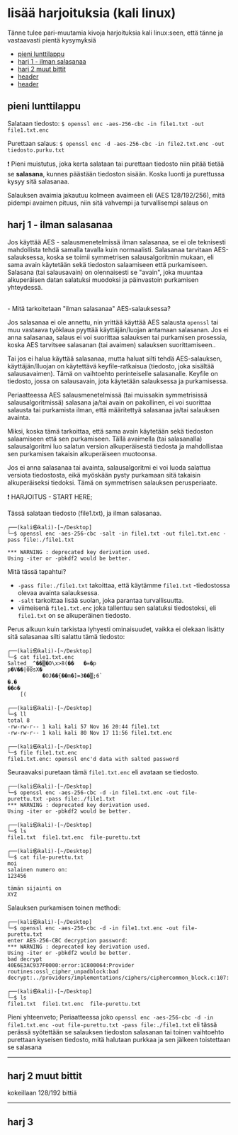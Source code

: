 # lisää harjoituksia (kali linux)
Tänne tulee pari-muutamia kivoja harjoituksia kali linux:seen, että tänne ja vastaavasti pientä kysymyksiä

- [pieni lunttilappu](#pieni-lunttilappu)
- [harj 1 - ilman salasanaa](#harj-1-ilman-salasanaa)
- [harj 2 muut bittit](#harj-2-muut-bittit)
- [header](#header)
- [header](#header)

## pieni lunttilappu

Salataan tiedosto: `$ openssl enc -aes-256-cbc -in file1.txt -out file1.txt.enc`

Purettaan salaus: `$ openssl enc -d -aes-256-cbc -in file2.txt.enc -out tiedosto.purku.txt`

:exclamation: Pieni muistutus, joka kerta salataan tai purettaan tiedosto niin pitää tietää se <b>salasana</b>, kunnes päästään tiedoston sisään. Koska luonti ja purettussa kysyy sitä salasanaa. 

Salauksen avaimia jakautuu kolmeen avaimeen eli (AES 128/192/256), mitä pidempi avaimen pituus, niin sitä vahvempi ja turvallisempi salaus on

## harj 1 - ilman salasanaa

Jos käyttää AES - salausmenetelmissä ilman salasanaa, se ei ole teknisesti mahdollista tehdä samalla tavalla kuin normaalisti. Salasanaa tarvitaan AES-salauksessa, koska se toimii symmetrisen salausalgoritmin mukaan, eli sama avain käytetään sekä tiedoston salaamiseen että purkamiseen. Salasana (tai salausavain) on olennaisesti se "avain", joka muuntaa alkuperäisen datan salatuksi muodoksi ja päinvastoin purkamisen yhteydessä.



<br>
- Mitä tarkoitetaan "ilman salasanaa" AES-salauksessa?
  
Jos salasanaa ei ole annettu, nin yrittää käyttää AES salausta `openssl` tai muu vastaava työklaua pyyttää käyttäjän/luojan antamaan salasanan. Jos ei anna salasanaa, salaus ei voi suorittaa salauksen tai purkamisen prosessia, koska AES tarvitsee salasanan (tai avaimen) salauksen suorittamiseen..

Tai jos ei halua käyttää salasanaa, mutta haluat silti tehdä AES-salauksen, käyttäjän/lluojan on käytettävä keyfile-ratkaisua (tiedosto, joka sisältää salausavaimen). Tämä on vaihtoehto perinteiselle salasanalle. Keyfile on tiedosto, jossa on salausavain, jota käytetään salauksessa ja purkamisessa.

Periaatteessa AES salausmenetelmissä (tai muissakin symmetrisissä salausalgoritmissä) salasana ja/tai avain on pakollinen, ei voi suorittaa salausta tai purkamista ilman, että määritettyä salasanaa ja/tai salauksen avainta.

Miksi, koska tämä tarkoittaa, että sama avain käytetään sekä tiedoston salaamiseen että sen purkamiseen. Tällä avaimella (tai salasanalla) salausalgoritmi luo salatun version alkuperäisestä tiedosta ja mahdollistaa sen purkamisen takaisin alkuperäiseen muotoonsa.

Jos ei anna salasanaa tai avainta, salausalgoritmi ei voi luoda salattua versiota tiedostosta, eikä myöskään pysty purkamaan sitä takaisin alkuperäiseksi tiedoksi. Tämä on symmetrisen salauksen perusperiaate.


:exclamation: HARJOITUS - START HERE;

Tässä salataan tiedosto (file1.txt), ja ilman salasanaa.

```
┌──(kali㉿kali)-[~/Desktop]
└─$ openssl enc -aes-256-cbc -salt -in file1.txt -out file1.txt.enc -pass file:./file1.txt  

*** WARNING : deprecated key derivation used.
Using -iter or -pbkdf2 would be better.
```

Mitä tässä tapahtui? 
- `-pass file:./file1.txt` takoittaa, että käytämme `file1.txt` -tiedostossa olevaa avainta salauksessa.
- `-salt` tarkoittaa lisää suolan, joka parantaa turvallisuutta.
- viimeisenä `file1.txt.enc` joka tallentuu sen salatuksi tiedostoksi, eli `file1.txt` on se alkuperäinen tiedosto.

Perus alkuun kuin tarkistaa lyhyesti ominaisuudet, vaikka ei olekaan lisätty sitä salasanaa silti salattu tämä tiedosto:

```
┌──(kali㉿kali)-[~/Desktop]
└─$ cat file1.txt.enc 
Salted__^��▒�O\x>8(��   �=�p
p�V��|08sX�
           �OJ��{��m�]=3��▒;6`
�.�
��o�
    [(                                                                                                      

┌──(kali㉿kali)-[~/Desktop]
└─$ ll
total 8
-rw-rw-r-- 1 kali kali 57 Nov 16 20:44 file1.txt
-rw-rw-r-- 1 kali kali 80 Nov 17 11:56 file1.txt.enc
                                                                                                                       
┌──(kali㉿kali)-[~/Desktop]
└─$ file file1.txt.enc 
file1.txt.enc: openssl enc'd data with salted password

```

Seuraavaksi puretaan tämä `file1.txt.enc` eli avataan se tiedosto.

```
┌──(kali㉿kali)-[~/Desktop]
└─$ openssl enc -aes-256-cbc -d -in file1.txt.enc -out file-purettu.txt -pass file:./file1.txt
*** WARNING : deprecated key derivation used.
Using -iter or -pbkdf2 would be better.
                                                                                                                       
┌──(kali㉿kali)-[~/Desktop]
└─$ ls
file1.txt  file1.txt.enc  file-purettu.txt
                                                                                                                       
┌──(kali㉿kali)-[~/Desktop]
└─$ cat file-purettu.txt 
moi 
salainen numero on:
123456

tämän sijainti on
XYZ
```

Salauksen purkamisen toinen methodi:
```
┌──(kali㉿kali)-[~/Desktop]
└─$ openssl enc -aes-256-cbc -d -in file1.txt.enc -out file-purettu.txt                       
enter AES-256-CBC decryption password:
*** WARNING : deprecated key derivation used.
Using -iter or -pbkdf2 would be better.
bad decrypt
40E6E3AC937F0000:error:1C800064:Provider routines:ossl_cipher_unpadblock:bad decrypt:../providers/implementations/ciphers/ciphercommon_block.c:107:

┌──(kali㉿kali)-[~/Desktop]
└─$ ls
file1.txt  file1.txt.enc  file-purettu.txt

```

Pieni yhteenveto;
Periaatteessa joko `openssl enc -aes-256-cbc -d -in file1.txt.enc -out file-purettu.txt -pass file:./file1.txt` eli tässä perässä syötettään se salauksen tiedoston salasanan tai toinen vaihtoehto purettaan kyseisen tiedosto, mitä halutaan purkkaa ja sen jälkeen toistettaan se salasana


<hr>

## harj 2 muut bittit
kokeillaan 128/192 bittiä

<hr>

## harj 3
